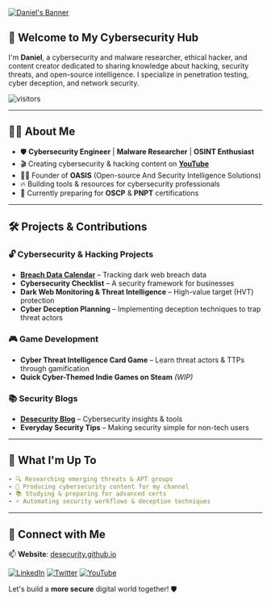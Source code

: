 [![Daniel's Banner](https://media1.giphy.com/media/v1.Y2lkPTc5MGI3NjExdWoyeWc4Yzk3bmJleGcwbGIwZHZpeGNxcDdldDRnZGdudTN3MTFrcSZlcD12MV9pbnRlcm5hbF9naWZfYnlfaWQmY3Q9Zw/u9293Xrizd0tO/giphy.gif)](https://desecurity.github.io/)

## 👋 Welcome to My Cybersecurity Hub
I'm **Daniel**, a cybersecurity and malware researcher, ethical hacker, and content creator dedicated to sharing knowledge about hacking, security threats, and open-source intelligence. I specialize in penetration testing, cyber deception, and network security.

![visitors](https://vbr.nathanchung.dev/badge?page_id=desecurity.desecurity&color=00cf00)

---

## 🏴‍☠️ About Me
- 🛡 **Cybersecurity Engineer** | **Malware Researcher** | **OSINT Enthusiast**
- 🎬 Creating cybersecurity & hacking content on **[YouTube](https://www.youtube.com/)**
- 🕵️‍♂️ Founder of **OASIS** (Open-source And Security Intelligence Solutions)
- 🔥 Building tools & resources for cybersecurity professionals
- 📖 Currently preparing for **OSCP** & **PNPT** certifications

---

## 🛠️ Projects & Contributions
### 🔓 Cybersecurity & Hacking Projects
- **[Breach Data Calendar](https://desecurity.github.io/)** – Tracking dark web breach data
- **Cybersecurity Checklist** – A security framework for businesses
- **Dark Web Monitoring & Threat Intelligence** – High-value target (HVT) protection
- **Cyber Deception Planning** – Implementing deception techniques to trap threat actors

### 🎮 Game Development
- **Cyber Threat Intelligence Card Game** – Learn threat actors & TTPs through gamification
- **Quick Cyber-Themed Indie Games on Steam** *(WIP)*

### 📚 Security Blogs
- **[Desecurity Blog](https://desecurity.github.io/)** – Cybersecurity insights & tools
- **Everyday Security Tips** – Making security simple for non-tech users

---

## 🚀 What I'm Up To
```yaml
- 🔍 Researching emerging threats & APT groups
- 🎥 Producing cybersecurity content for my channel
- 📚 Studying & preparing for advanced certs
- ⚡ Automating security workflows & deception techniques
```

---

## 📡 Connect with Me
📫 **Website**: [desecurity.github.io](https://desecurity.github.io/)

[![LinkedIn](https://raw.githubusercontent.com/desecurity/desecurity/main/linkedin.svg)](https://www.linkedin.com/in/daniel-elizondo-608b128a/) 
[![Twitter](https://raw.githubusercontent.com/desecurity/desecurity/main/twitter.svg)](https://twitter.com/desecurity)
[![YouTube](https://raw.githubusercontent.com/desecurity/desecurity/main/youtube.svg)](https://www.youtube.com/)

Let's build a **more secure** digital world together! 🛡
